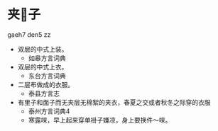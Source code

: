 # 夹𧘸子
gaeh7 den5 zz
+ 双层的中式上装。
  * 如皋方言词典
+ 双层的中式上衣。
  * 东台方言词典
+ 二层布做成的衣服。
  * 泰县方言志
+ 有里子和面子而无夹层无棉絮的夹衣，春夏之交或者秋冬之际穿的衣服
  * 泰州方言词典4
  - 寒露唻，早上起来穿单褂子嫌凉，身上要换件～唻。
